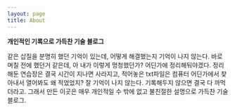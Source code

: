 ```yaml
---
layout: page
title: About
---
```


<p class="message">
  <strong>개인적인 기록으로 가득찬 기술 블로그</strong>
</p>

같은 삽질을 분명히 했던 기억이 있는데, 어떻게 해결했는지 기억이 나지 않는다.
바로 며칠 전에 했던거 같은데, 아 내가 이렇게 멍청했던가? 어딘가에 정리해둬야겠다.
정리해둔 연습장은 결국 시간이 지나면 사라지고,
적어놓은 txt파일은 컴퓨터 어딘가에서 찾아내서 열어봐도 왜 적었었지?
잘 기억이 나지 않는다.
기록해두지 않으면 결국 다 까먹더라고.
그래서 만든 이곳은 매우 개인적일 수 밖에 없고 불친절한 설명으로 가득찬 기술 블로그.
